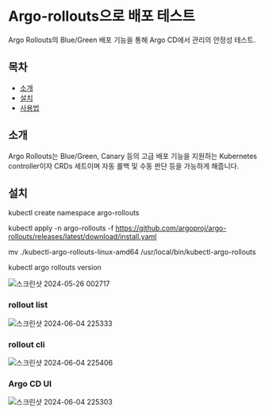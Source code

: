 # Argo-rollouts으로 배포 테스트
Argo Rollouts의 Blue/Green 배포 기능을 통해 Argo CD에서 관리의 안정성 테스트.


## 목차

- [소개](#소개)
- [설치](#설치)
- [사용법](#사용법)


## 소개

Argo Rollouts는 Blue/Green, Canary 등의 고급 배포 기능을 지원하는 Kubernetes controller이자 CRDs 세트이며 자동 롤백 및 수동 판단 등을 가능하게 해줍니다.

## 설치

kubectl create namespace argo-rollouts

kubectl apply -n argo-rollouts -f https://github.com/argoproj/argo-rollouts/releases/latest/download/install.yaml

mv ./kubectl-argo-rollouts-linux-amd64 /usr/local/bin/kubectl-argo-rollouts

kubectl argo rollouts version

![스크린샷 2024-05-26 002717](https://github.com/wndudwns0028/rollout-k8s/assets/121155356/35485d11-544a-48f5-bdab-d5932ab66efb)

### rollout list

![스크린샷 2024-06-04 225333](https://github.com/wndudwns0028/rollout-k8s/assets/121155356/edf088ba-1a5e-4639-a6f1-871bc6abb04f)

### rollout cli

![스크린샷 2024-06-04 225406](https://github.com/wndudwns0028/rollout-k8s/assets/121155356/42f7d36e-a3d8-4947-9f4a-0fb2519f80a1)

### Argo CD UI

![스크린샷 2024-06-04 225303](https://github.com/wndudwns0028/rollout-k8s/assets/121155356/5e62cb68-8e0c-47a3-a899-11dae17902fe)
